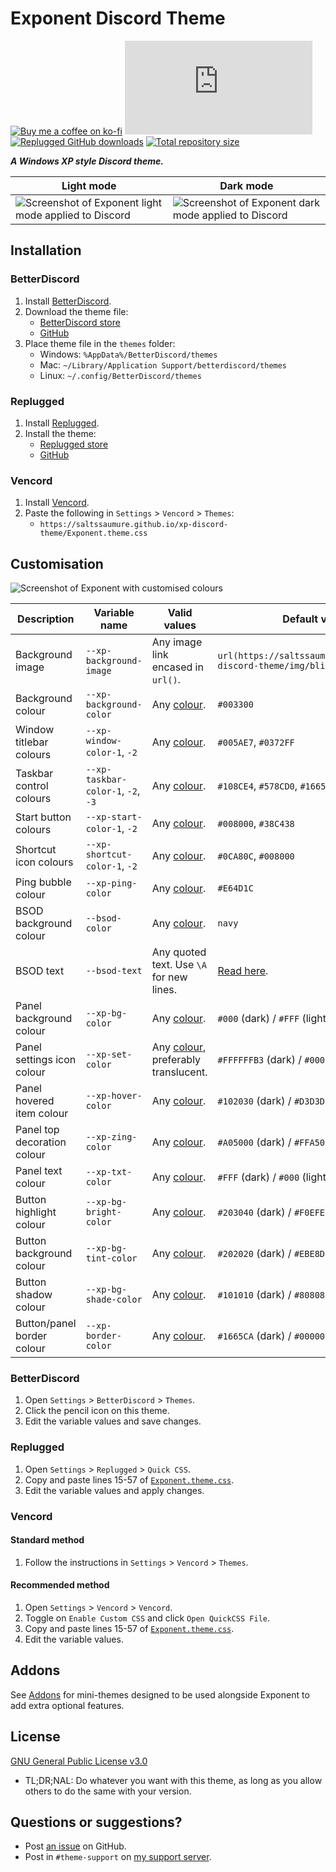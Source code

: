 [light]:        https://user-images.githubusercontent.com/29710355/229367843-ad03f107-ad47-4c63-9692-89cd781d40f8.png
[dark]:         https://user-images.githubusercontent.com/29710355/229367846-78bf3675-a091-4f60-8ff0-4427697a2ef2.png
[customised]:   https://github.com/Saltssaumure/xp-discord-theme/assets/29710355/e076daf4-23d5-40f2-9a86-ca3fdf0e251c
[bsod-text]:    https://github.com/Saltssaumure/xp-discord-theme/blob/main/scss/top/_vars-scss.scss
[addons]:       https://github.com/Saltssaumure/xp-discord-theme/tree/main/addon

[css-color]:        https://developer.mozilla.org/en-US/docs/Web/CSS/color_value
[discord]:          https://discord.gg/uy8nKQVatp

[BetterDiscord]:    https://betterdiscord.app/
[Replugged]:        https://replugged.dev/
[Vencord]:          https://github.com/Vendicated/Vencord

[shield-donate]:    https://img.shields.io/badge/Donate-ko--fi-orange?style=flat-square&logo=kofi&logoColor=orange
[ko-fi]:            https://ko-fi.com/saltssaumure "Buy me a coffee!"

[shield-bd-dl]:     https://img.shields.io/github/downloads/Saltssaumure/xp-discord-theme/Exponent.theme.css?color=purple&label=Downloads&style=flat-square
[shield-asar-dl]:   https://img.shields.io/github/downloads/Saltssaumure/xp-discord-theme/net.saltssaumure.Exponent.asar?color=purple&label=Downloads&style=flat-square
[shield-repo-size]: https://img.shields.io/github/repo-size/Saltssaumure/xp-discord-theme?label=Repository&style=flat-square

[github]:           https://github.com/Saltssaumure/xp-discord-theme
[license]:          https://github.com/Saltssaumure/xp-discord-theme/blob/main/LICENSE
[issues]:           https://github.com/Saltssaumure/xp-discord-theme/issues
[.theme.css]:       https://github.com/Saltssaumure/xp-discord-theme/blob/main/Exponent.theme.css

[release-bd]:       https://betterdiscord.app/theme/?id=823 "BetterDiscord store page"
[release-bd-gh]:    https://github.com/Saltssaumure/xp-discord-theme/releases/latest/download/Exponent.theme.css "Get latest release"
[release-rp]:       https://replugged.dev/store/net.saltssaumure.Exponent "Replugged store page"
[release-rp-gh]:    https://github.com/Saltssaumure/xp-discord-theme/releases/latest/download/net.saltssaumure.Exponent.asar "Get latest release"

# Exponent Discord Theme
[![Buy me a coffee on ko-fi][shield-donate]][ko-fi]
[![BetterDiscord GitHub downloads][shield-bd-dl]][release-bd-gh]
[![Replugged GitHub downloads][shield-asar-dl]][release-rp-gh]
[![Total repository size][shield-repo-size]][github]

***A Windows XP style Discord theme.***

| Light mode                                                      | Dark mode                                                    |
| --------------------------------------------------------------- | ------------------------------------------------------------ |
| ![Screenshot of Exponent light mode applied to Discord ][light] | ![Screenshot of Exponent dark mode applied to Discord][dark] |

## Installation

### BetterDiscord
1. Install [BetterDiscord][BetterDiscord].
2. Download the theme file:
    - [BetterDiscord store][release-bd]
    - [GitHub][release-bd-gh]
3. Place theme file in the `themes` folder:
    - Windows: `%AppData%/BetterDiscord/themes`
    - Mac: `~/Library/Application Support/betterdiscord/themes`
    - Linux: `~/.config/BetterDiscord/themes`

### Replugged
1. Install [Replugged][Replugged].
2. Install the theme:
    - [Replugged store][release-rp]
    - [GitHub][release-rp-gh]

### Vencord
1. Install [Vencord][Vencord].
2. Paste the following in `Settings` > `Vencord` > `Themes`:
    - `https://saltssaumure.github.io/xp-discord-theme/Exponent.theme.css`

## Customisation

![Screenshot of Exponent with customised colours][customised]

| Description                 | Variable name                      | Valid values                                     | Default value                                                         |
| --------------------------- | ---------------------------------- | ------------------------------------------------ | --------------------------------------------------------------------- |
| Background image            | `--xp-background-image`            | Any image link encased in `url()`.               | `url(https://saltssaumure.github.io/xp-discord-theme/img/bliss.avif)` |
| Background colour           | `--xp-background-color`            | Any [colour][css-color].                         | `#003300`                                                             |
| Window titlebar colours     | `--xp-window-color-1`, `-2`        | Any [colour][css-color].                         | `#005AE7`, `#0372FF`                                                  |
| Taskbar control colours     | `--xp-taskbar-color-1`, `-2`, `-3` | Any [colour][css-color].                         | `#108CE4`, `#578CD0`, `#1665CA`                                       |
| Start button colours        | `--xp-start-color-1`, `-2`         | Any [colour][css-color].                         | `#008000`, `#38C438`                                                  |
| Shortcut icon colours       | `--xp-shortcut-color-1`, `-2`      | Any [colour][css-color].                         | `#0CA80C`, `#008000`                                                  |
| Ping bubble colour          | `--xp-ping-color`                  | Any [colour][css-color].                         | `#E64D1C`                                                             |
| BSOD background colour      | `--bsod-color`                     | Any [colour][css-color].                         | `navy`                                                                |
| BSOD text                   | `--bsod-text`                      | Any quoted text. Use `\A` for new lines.         | [Read here][bsod-text].                                               |
| Panel background colour     | `--xp-bg-color`                    | Any [colour][css-color].                         | `#000` (dark) / `#FFF` (light)                                        |
| Panel settings icon colour  | `--xp-set-color`                   | Any [colour][css-color], preferably translucent. | `#FFFFFFB3` (dark) / `#000000B3` (light)                              |
| Panel hovered item colour   | `--xp-hover-color`                 | Any [colour][css-color].                         | `#102030` (dark) / `#D3D3D3` (light)                                  |
| Panel top decoration colour | `--xp-zing-color`                  | Any [colour][css-color].                         | `#A05000` (dark) / `#FFA500` (light)                                  |
| Panel text colour           | `--xp-txt-color`                   | Any [colour][css-color].                         | `#FFF` (dark) / `#000` (light)                                        |
| Button highlight colour     | `--xp-bg-bright-color`             | Any [colour][css-color].                         | `#203040` (dark) / `#F0EFED` (light)                                  |
| Button background colour    | `--xp-bg-tint-color`               | Any [colour][css-color].                         | `#202020` (dark) / `#EBE8D7` (light)                                  |
| Button shadow colour        | `--xp-bg-shade-color`              | Any [colour][css-color].                         | `#101010` (dark) / `#808080` (light)                                  |
| Button/panel border colour  | `--xp-border-color`                | Any [colour][css-color].                         | `#1665CA` (dark) / `#000000` (light)                                  |

### BetterDiscord
1. Open `Settings` > `BetterDiscord` > `Themes`.
2. Click the pencil icon on this theme.
3. Edit the variable values and save changes.

### Replugged
1. Open `Settings` > `Replugged` > `Quick CSS`.
2. Copy and paste lines 15-57 of [`Exponent.theme.css`][.theme.css].
3. Edit the variable values and apply changes.

### Vencord
#### Standard method
1. Follow the instructions in `Settings` > `Vencord` > `Themes`.
#### Recommended method
1. Open `Settings` > `Vencord` > `Vencord`.
2. Toggle on `Enable Custom CSS` and click `Open QuickCSS File`.
3. Copy and paste lines 15-57 of [`Exponent.theme.css`][.theme.css].
4. Edit the variable values.

## Addons
See [Addons][addons] for mini-themes designed to be used alongside Exponent to add extra optional features.

## License
[GNU General Public License v3.0][license]
- <span title="Too long; didn't read; not a lawyer">TL;DR;NAL</span>: Do whatever you want with this theme, as long as you allow others to do the same with your version.

## Questions or suggestions?
- Post [an issue][issues] on GitHub.
- Post in `#theme-support` on [my support server][discord].

